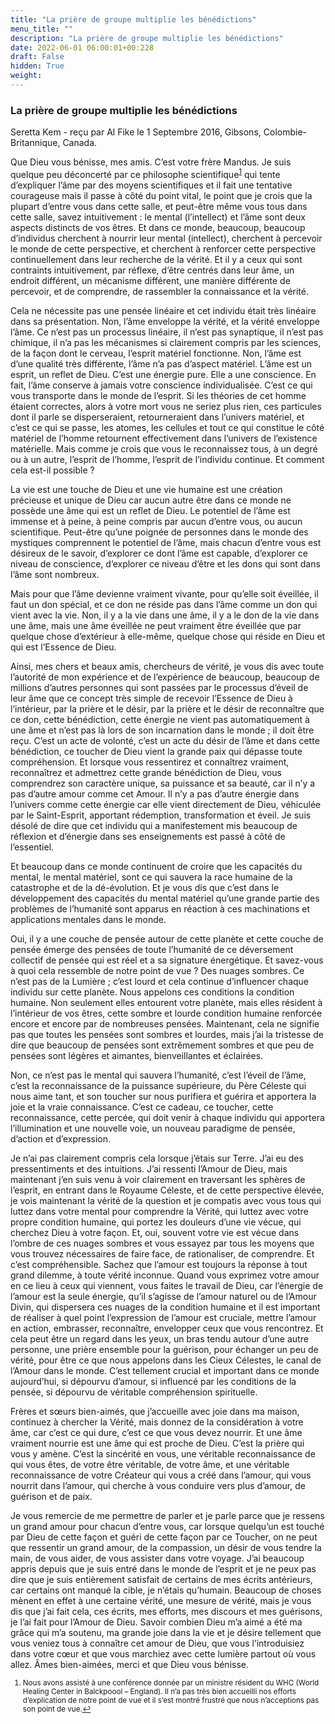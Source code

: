 ```yaml
---
title: "La prière de groupe multiplie les bénédictions"
menu_title: ""
description: "La prière de groupe multiplie les bénédictions"
date: 2022-06-01 06:00:01+00:228
draft: False
hidden: True
weight:
---
```

### La prière de groupe multiplie les bénédictions

Seretta Kem - reçu par Al Fike le 1 Septembre 2016, Gibsons, Colombie-Britannique, Canada.

Que Dieu vous bénisse, mes amis. C’est votre frère Mandus. Je suis quelque peu déconcerté par ce philosophe scientifique<sup id=”a1”>[1](#f1)</sup> qui tente d’expliquer l’âme par des moyens scientifiques et il fait une tentative courageuse mais il passe à côté du point vital, le point que je crois que la plupart d’entre vous dans cette salle, et peut-être même vous tous dans cette salle, savez intuitivement : le mental (l’intellect) et l’âme sont deux aspects distincts de vos êtres. Et dans ce monde, beaucoup, beaucoup d’individus cherchent à nourrir leur mental (intellect), cherchent à percevoir le monde de cette perspective, et cherchent à renforcer cette perspective continuellement dans leur recherche de la vérité. Et il y a ceux qui sont contraints intuitivement, par réflexe, d’être centrés dans leur âme, un endroit différent, un mécanisme différent, une manière différente de percevoir, et de comprendre, de rassembler la connaissance et la vérité.

Cela ne nécessite pas une pensée linéaire et cet individu était très linéaire dans sa présentation. Non, l’âme enveloppe la vérité, et la vérité enveloppe l’âme. Ce n’est pas un processus linéaire, il n’est pas synaptique, il n’est pas chimique, il n’a pas les mécanismes si clairement compris par les sciences, de la façon dont le cerveau, l’esprit matériel fonctionne. Non, l’âme est d’une qualité très différente, l’âme n’a pas d’aspect matériel. L’âme est un esprit, un reflet de Dieu. C’est une énergie pure. Elle a une conscience. En fait, l’âme conserve à jamais votre conscience individualisée. C’est ce qui vous transporte dans le monde de l’esprit. Si les théories de cet homme étaient correctes, alors à votre mort vous ne seriez plus rien, ces particules dont il parle se disperseraient, retourneraient dans l’univers matériel, et c’est ce qui se passe, les atomes, les cellules et tout ce qui constitue le côté matériel de l’homme retournent effectivement dans l’univers de l’existence matérielle. Mais comme je crois que vous le reconnaissez tous, à un degré ou à un autre, l’esprit de l’homme, l’esprit de l’individu continue. Et comment cela est-il possible ?

La vie est une touche de Dieu et une vie humaine est une création précieuse et unique de Dieu car aucun autre être dans ce monde ne possède une âme qui est un reflet de Dieu. Le potentiel de l’âme est immense et à peine, à peine compris par aucun d’entre vous, ou aucun scientifique. Peut-être qu’une poignée de personnes dans le monde des mystiques comprennent le potentiel de l’âme, mais chacun d’entre vous est désireux de le savoir, d’explorer ce dont l’âme est capable, d’explorer ce niveau de conscience, d’explorer ce niveau d’être et les dons qui sont dans l’âme sont nombreux.

Mais pour que l’âme devienne vraiment vivante, pour qu’elle soit éveillée, il faut un don spécial, et ce don ne réside pas dans l’âme comme un don qui vient avec la vie. Non, il y a la vie dans une âme, il y a le don de la vie dans une âme, mais une âme éveillée ne peut vraiment être éveillée que par quelque chose d’extérieur à elle-même, quelque chose qui réside en Dieu et qui est l’Essence de Dieu.

Ainsi, mes chers et beaux amis, chercheurs de vérité, je vous dis avec toute l’autorité de mon expérience et de l’expérience de beaucoup, beaucoup de millions d’autres personnes qui sont passées par le processus d’éveil de leur âme que ce concept très simple de recevoir l’Essence de Dieu à l’intérieur, par la prière et le désir, par la prière et le désir de reconnaître que ce don, cette bénédiction, cette énergie ne vient pas automatiquement à une âme et n’est pas là lors de son incarnation dans le monde ; il doit être reçu. C’est un acte de volonté, c’est un acte du désir de l’âme et dans cette bénédiction, ce toucher de Dieu vient la grande paix qui dépasse toute compréhension. Et lorsque vous ressentirez et connaîtrez vraiment, reconnaîtrez et admettrez cette grande bénédiction de Dieu, vous comprendrez son caractère unique, sa puissance et sa beauté, car il n’y a pas d’autre amour comme cet Amour. Il n’y a pas d’autre énergie dans l’univers comme cette énergie car elle vient directement de Dieu, véhiculée par le Saint-Esprit, apportant rédemption, transformation et éveil. Je suis désolé de dire que cet individu qui a manifestement mis beaucoup de réflexion et d’énergie dans ses enseignements est passé à côté de l’essentiel.

Et beaucoup dans ce monde continuent de croire que les capacités du mental, le mental matériel, sont ce qui sauvera la race humaine de la catastrophe et de la dé-évolution. Et je vous dis que c’est dans le développement des capacités du mental matériel qu’une grande partie des problèmes de l’humanité sont apparus en réaction à ces machinations et applications mentales dans le monde.

Oui, il y a une couche de pensée autour de cette planète et cette couche de pensée émerge des pensées de toute l’humanité de ce déversement collectif de pensée qui est réel et a sa signature énergétique. Et savez-vous à quoi cela ressemble de notre point de vue ? Des nuages sombres. Ce n’est pas de la Lumière ; c’est lourd et cela continue d’influencer chaque individu sur cette planète. Nous appelons ces conditions la condition humaine. Non seulement elles entourent votre planète, mais elles résident à l’intérieur de vos êtres, cette sombre et lourde condition humaine renforcée encore et encore par de nombreuses pensées. Maintenant, cela ne signifie pas que toutes les pensées sont sombres et lourdes, mais j’ai la tristesse de dire que beaucoup de pensées sont extrêmement sombres et que peu de pensées sont légères et aimantes, bienveillantes et éclairées.

Non, ce n’est pas le mental qui sauvera l’humanité, c’est l’éveil de l’âme, c’est la reconnaissance de la puissance supérieure, du Père Céleste qui nous aime tant, et son toucher sur nous purifiera et guérira et apportera la joie et la vraie connaissance. C’est ce cadeau, ce toucher, cette reconnaissance, cette percée, qui doit venir à chaque individu qui apportera l’illumination et une nouvelle voie, un nouveau paradigme de pensée, d’action et d’expression.

Je n’ai pas clairement compris cela lorsque j’étais sur Terre. J’ai eu des pressentiments et des intuitions. J’ai ressenti l’Amour de Dieu, mais maintenant j’en suis venu à voir clairement en traversant les sphères de l’esprit, en entrant dans le Royaume Céleste, et de cette perspective élevée, je vois maintenant la vérité de la question et je compatis avec vous tous qui luttez dans votre mental pour comprendre la Vérité, qui luttez avec votre propre condition humaine, qui portez les douleurs d’une vie vécue, qui cherchez Dieu à votre façon. Et, oui, souvent votre vie est vécue dans l’ombre de ces nuages sombres et vous essayez par tous les moyens que vous trouvez nécessaires de faire face, de rationaliser, de comprendre. Et c’est compréhensible. Sachez que l’amour est toujours la réponse à tout grand dilemme, à toute vérité inconnue. Quand vous exprimez votre amour en ce lieu à ceux qui viennent, vous faites le travail de Dieu, car l’énergie de l’amour est la seule énergie, qu’il s’agisse de l’amour naturel ou de l’Amour Divin, qui dispersera ces nuages de la condition humaine et il est important de réaliser à quel point l’expression de l’amour est cruciale, mettre l’amour en action, embrasser, reconnaître, envelopper ceux que vous rencontrez. Et cela peut être un regard dans les yeux, un bras tendu autour d’une autre personne, une prière ensemble pour la guérison, pour échanger un peu de vérité, pour être ce que nous appelons dans les Cieux Célestes, le canal de l’Amour dans le monde. C’est tellement crucial et important dans ce monde aujourd’hui, si dépourvu d’amour, si influencé par les conditions de la pensée, si dépourvu de véritable compréhension spirituelle.

Frères et sœurs bien-aimés, que j’accueille avec joie dans ma maison, continuez à chercher la Vérité, mais donnez de la considération à votre âme, car c’est ce qui dure, c’est ce que vous devez nourrir. Et une âme vraiment nourrie est une âme qui est proche de Dieu. C’est la prière qui vous y amène. C’est la sincérité en vous, une véritable reconnaissance de qui vous êtes, de votre être véritable, de votre âme, et une véritable reconnaissance de votre Créateur qui vous a créé dans l’amour, qui vous nourrit dans l’amour, qui cherche à vous conduire vers plus d’amour, de guérison et de paix.

Je vous remercie de me permettre de parler et je parle parce que je ressens un grand amour pour chacun d’entre vous, car lorsque quelqu’un est touché par Dieu de cette façon et guéri de cette façon par ce Toucher, on ne peut que ressentir un grand amour, de la compassion, un désir de vous tendre la main, de vous aider, de vous assister dans votre voyage. J’ai beaucoup appris depuis que je suis entré dans le monde de l’esprit et je ne peux pas dire que je suis entièrement satisfait de certains de mes écrits antérieurs, car certains ont manqué la cible, je n’étais qu’humain. Beaucoup de choses mènent en effet à une certaine vérité, une mesure de vérité, mais je vous dis que j’ai fait cela, ces écrits, mes efforts, mes discours et mes guérisons, je l’ai fait pour l’Amour de Dieu. Savoir combien Dieu m’a aimé a été ma grâce qui m’a soutenu, ma grande joie dans la vie et je désire tellement que vous veniez tous à connaître cet amour de Dieu, que vous l’introduisiez dans votre cœur et que vous marchiez avec cette lumière partout où vous allez. Âmes bien-aimées, merci et que Dieu vous bénisse.
<small>

1. <large id=”f1”> Nous avons assisté à une conférence donnée par un ministre résident du WHC (World Healing Center in Balckpoool – England). Il n’a pas très bien accueilli nos efforts d’explication de notre point de vue et il s’est montré frustré que nous n’acceptions pas son point de vue.[↩](#a1) 
